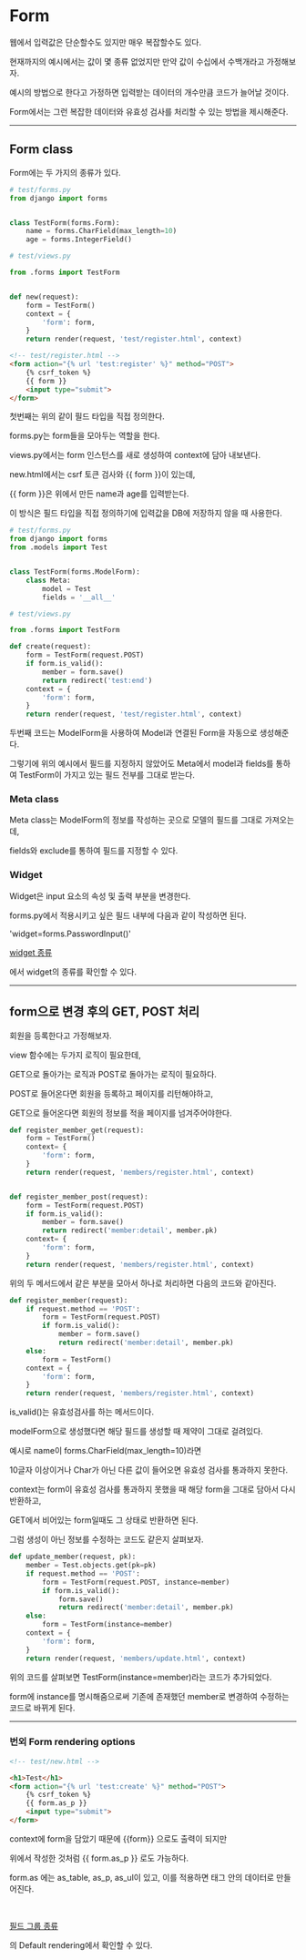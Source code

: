# Form

웹에서 입력값은 단순할수도 있지만 매우 복잡할수도 있다.

현재까지의 예시에서는 값이 몇 종류 없었지만 만약 값이 수십에서 수백개라고 가정해보자.

예시의 방법으로 한다고 가정하면 입력받는 데이터의 개수만큼 코드가 늘어날 것이다.

Form에서는 그런 복잡한 데이터와 유효성 검사를 처리할 수 있는 방법을 제시해준다.

---

## Form class

Form에는 두 가지의 종류가 있다.

``` python
# test/forms.py
from django import forms


class TestForm(forms.Form):
    name = forms.CharField(max_length=10)
    age = forms.IntegerField()

# test/views.py

from .forms import TestForm


def new(request):
    form = TestForm()
    context = {
        'form': form,
    }
    return render(request, 'test/register.html', context)
```

``` html
<!-- test/register.html -->
<form action="{% url 'test:register' %}" method="POST">
    {% csrf_token %}
    {{ form }}
    <input type="submit">
</form>
```

첫번째는 위의 같이 필드 타입을 직접 정의한다.

forms.py는 form들을 모아두는 역할을 한다.

views.py에서는 form 인스턴스를 새로 생성하여 context에 담아 내보낸다.

new.html에서는 csrf 토큰 검사와 {{ form }}이 있는데,

{{ form }}은 위에서 만든 name과 age를 입력받는다.

이 방식은 필드 타입을 직접 정의하기에 입력값을 DB에 저장하지 않을 때 사용한다.

``` python
# test/forms.py
from django import forms
from .models import Test


class TestForm(forms.ModelForm):
    class Meta:
        model = Test
        fields = '__all__'

# test/views.py

from .forms import TestForm

def create(request):
    form = TestForm(request.POST)
    if form.is_valid():
        member = form.save()
        return redirect('test:end')
    context = {
        'form': form,
    }
    return render(request, 'test/register.html', context)
```

두번째 코드는 ModelForm을 사용하여 Model과 연결된 Form을 자동으로 생성해준다.

그렇기에 위의 예시에서 필드를 지정하지 않았어도 Meta에서 model과 fields를 통하여 TestForm이 가지고 있는 필드 전부를 그대로 받는다.


### Meta class

Meta class는 ModelForm의 정보를 작성하는 곳으로 모델의 필드를 그대로 가져오는데,

fields와 exclude를 통하여 필드를 지정할 수 있다.


### Widget

Widget은 input 요소의 속성 및 출력 부분을 변경한다.

forms.py에서 적용시키고 싶은 필드 내부에 다음과 같이 작성하면 된다.

'widget=forms.PasswordInput()'

[widget 종류](https://docs.djangoproject.com/en/5.1/ref/forms/widgets/#numberinput)

에서 widget의 종류를 확인할 수 있다.

---

## form으로 변경 후의 GET, POST 처리

회원을 등록한다고 가정해보자.

view 함수에는 두가지 로직이 필요한데,

GET으로 돌아가는 로직과 POST로 돌아가는 로직이 필요하다.

POST로 들어온다면 회원을 등록하고 페이지를 리턴해야하고,

GET으로 들어온다면 회원의 정보를 적을 페이지를 넘겨주어야한다.

``` python
def register_member_get(request):
    form = TestForm()
    context= {
        'form': form,
    }
    return render(request, 'members/register.html', context)


def register_member_post(request):
    form = TestForm(request.POST)
    if form.is_valid():
        member = form.save()
        return redirect('member:detail', member.pk)
    context= {
        'form': form,
    }
    return render(request, 'members/register.html', context)
```

위의 두 메서드에서 같은 부분을 모아서 하나로 처리하면 다음의 코드와 같아진다.

``` python
def register_member(request):
    if request.method == 'POST':
        form = TestForm(request.POST)
        if form.is_valid():
            member = form.save()
            return redirect('member:detail', member.pk)
    else:
        form = TestForm()
    context = {
        'form': form,
    }
    return render(request, 'members/register.html', context)
```

is_valid()는 유효성검사를 하는 메서드이다.

modelForm으로 생성했다면 해당 필드를 생성할 때 제약이 그대로 걸려있다.

예시로 name이 forms.CharField(max_length=10)라면

10글자 이상이거나 Char가 아닌 다른 값이 들어오면 유효성 검사를 통과하지 못한다.

context는 form이 유효성 검사를 통과하지 못했을 때 해당 form을 그대로 담아서 다시 반환하고,

GET에서 비어있는 form일때도 그 상태로 반환하면 된다.

그럼 생성이 아닌 정보를 수정하는 코드도 같은지 살펴보자.

``` python
def update_member(request, pk):
    member = Test.objects.get(pk=pk)
    if request.method == 'POST':
        form = TestForm(request.POST, instance=member)
        if form.is_valid():
            form.save()
            return redirect('member:detail', member.pk)
    else:
        form = TestForm(instance=member)
    context = {
        'form': form,
    }
    return render(request, 'members/update.html', context)
```

위의 코드를 살펴보면 TestForm(instance=member)라는 코드가 추가되었다.

form에 instance를 명시해줌으로써 기존에 존재했던 member로 변경하여 수정하는 코드로 바뀌게 된다.

---

### 번외 Form rendering options

``` html
<!-- test/new.html -->

<h1>Test</h1>
<form action="{% url 'test:create' %}" method="POST">
    {% csrf_token %}
    {{ form.as_p }}
    <input type="submit">
</form>
```

context에 form을 담았기 때문에 {{form}} 으로도 출력이 되지만

위에서 작성한 것처럼 {{ form.as_p }} 로도 가능하다.

form.as 에는 as_table, as_p, as_ul이 있고, 이를 적용하면 태그 안의 데이터로 만들어진다.

<br>

[필드 그룹 종류](https://docs.djangoproject.com/en/5.1/ref/forms/api/#django.forms.BoundField.as_field_group)

의 Default rendering에서 확인할 수 있다.